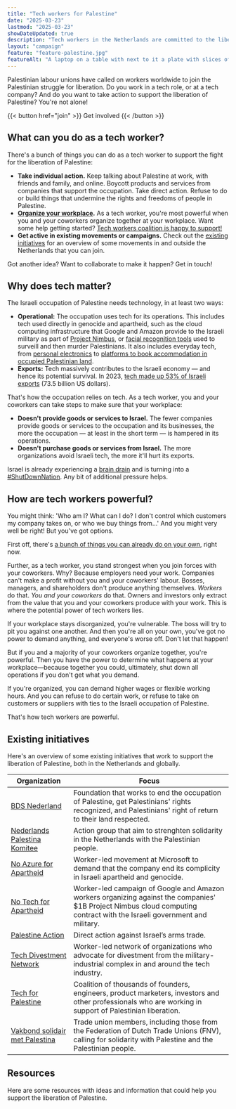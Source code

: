```yaml
---
title: "Tech workers for Palestine"
date: "2025-03-23"
lastmod: "2025-03-23"
showDateUpdated: true
description: "Tech workers in the Netherlands are committed to the liberation of Palestine."
layout: "campaign"
feature: "feature-palestine.jpg"
featureAlt: "A laptop on a table with next to it a plate with slices of watermelon"
---
```


Palestinian labour unions have called on workers worldwide to join the Palestinian struggle for liberation. Do you work in a tech role, or at a tech company? And do you want to take action to support the liberation of Palestine? You're not alone!

<span class="flex justify-center uppercase font-mono">
  {{< button href="join" >}}
    Get involved
  {{< /button >}}
</span>

## What can you do as a tech worker?

There's a bunch of things you can do as a tech worker to support the fight for the liberation of Palestine:

- **Take individual action.** Keep talking about Palestine at work, with friends and family, and online. Boycott products and services from companies that support the occupation. Take direct action. Refuse to do or build things that undermine the rights and freedoms of people in Palestine.
- **[Organize your workplace](/resources/organize/).** As a tech worker, you're most powerful when you and your coworkers organize together at your workplace. Want some help getting started? [Tech workers coalition is happy to support!](/join)
- **Get active in existing movements or campaigns.** Check out the [existing initiatives](#existing-initiatives) for an overview of some movements in and outside the Netherlands that you can join.

Got another idea? Want to collaborate to make it happen? Get in touch!

## Why does tech matter?

The Israeli occupation of Palestine needs technology, in at least two ways:

- **Operational:** The occupation uses tech for its operations. This includes tech used directly in genocide and apartheid, such as the cloud computing infrastructure that Google and Amazon provide to the Israeli military as part of [Project Nimbus](https://www.wired.com/story/amazon-google-project-nimbus-israel-idf/), or [facial recognition tools](https://theintercept.com/2024/04/05/google-photos-israel-gaza-facial-recognition/) used to surveill and then murder Palestinians. It also includes everyday tech, from [personal electronics](https://web.archive.org/web/20240907101433/https://www.jpost.com/Business/Apples-history-and-development-in-Israel-392387) to [platforms to book accommodation in occupied Palestinian land](https://www.hrw.org/report/2018/11/20/bed-and-breakfast-stolen-land/tourist-rental-listings-west-bank-settlements).
- **Exports:** Tech massively contributes to the Israeli economy — and hence its potential survival. In 2023, [tech made up 53% of Israeli exports](https://web.archive.org/web/20250121081942/https://innovationisrael.org.il/en/report/part1-situation-report-israeli-high-tech-in-2024/) (73.5 billion US dollars).

That's how the occupation relies on tech. As a tech worker, you and your coworkers can take steps to make sure that your workplace:

- **Doesn't provide goods or services to Israel.** The fewer companies provide goods or services to the occupation and its businesses, the more the occupation — at least in the short term — is hampered in its operations.
- **Doesn't purchase goods or services from Israel.** The more organizations avoid Israeli tech, the more it'll hurt its exports.

Israel is already experiencing a [brain drain](https://www.timesofisrael.com/nobel-and-israel-prize-laureate-we-wont-have-a-state-if-brain-drain-continues/) and is turning into a [#ShutDownNation](https://bdsmovement.net/shutdownnation). Any bit of additional pressure helps.

## How are tech workers powerful?

You might think: 'Who am I? What can I do? I don't control which customers my company takes on, or who we buy things from...' And you might very well be right! But you've got options.

First off, there's [a bunch of things you can already do on your own](#what-can-you-do-as-a-tech-worker), right now.

Further, as a tech worker, you stand strongest when you join forces with your coworkers. Why? Because employers need your work. Companies can't make a profit without you and your coworkers' labour. Bosses, managers, and shareholders don't produce anything themselves. _Workers_ do that. _You and your coworkers_ do that. Owners and investors only extract from the value that you and your coworkers produce with your work. This is where the potential power of tech workers lies.

If your workplace stays disorganized, you're vulnerable. The boss will try to pit you against one another. And then you're all on your own, you've got no power to demand anything, and everyone's worse off. Don't let that happen!

But if you and a majority of your coworkers organize together, you're powerful. Then you have the power to determine what happens at your workplace—because together you could, ultimately, shut down all operations if you don't get what you demand.

If you're organized, you can demand higher wages or flexible working hours. And you can refuse to do certain work, or refuse to take on customers or suppliers with ties to the Israeli occupation of Palestine.

That's how tech workers are powerful.

## Existing initiatives

Here's an overview of some existing initiatives that work to support the liberation of Palestine, both in the Netherlands and globally.

| Organization                                                                    | Focus                                                                                                                                                                    |
| ------------------------------------------------------------------------------- | ------------------------------------------------------------------------------------------------------------------------------------------------------------------------ |
| [BDS Nederland](https://bdsnederland.nl/)                                       | Foundation that works to end the occupation of Palestine, get Palestinians' rights recognized, and Palestinians' right of return to their land respected.                |
| [Nederlands Palestina Komitee](https://palestina-komitee.nl/)                   | Action group that aim to strenghten solidarity in the Netherlands with the Palestinian people.                                                                           |
| [No Azure for Apartheid](https://noazureforapartheid.com/)                      | Worker-led movement at Microsoft to demand that the company end its complicity in Israeli apartheid and genocide.                                                        |
| [No Tech for Apartheid](https://www.notechforapartheid.com/)                    | Worker-led campaign of Google and Amazon workers organizing against the companies' $1B Project Nimbus cloud computing contract with the Israeli government and military. |
| [Palestine Action](https://www.palestineaction.org/)                            | Direct action against Israel’s arms trade.                                                                                                                               |
| [Tech Divestment Network](https://www.techdivestment.network/)                  | Worker-led network of organizations who advocate for divestment from the military-industrial complex in and around the tech industry.                                    |
| [Tech for Palestine](https://techforpalestine.org/)                             | Coalition of thousands of founders, engineers, product marketers, investors and other professionals who are working in support of Palestinian liberation.                |
| [Vakbond solidair met Palestina](https://linktr.ee/vakbondsolidairmetpalestina) | Trade union members, including those from the Federation of Dutch Trade Unions (FNV), calling for solidarity with Palestine and the Palestinian people.                  |

## Resources

Here are some resources with ideas and information that could help you support the liberation of Palestine.
